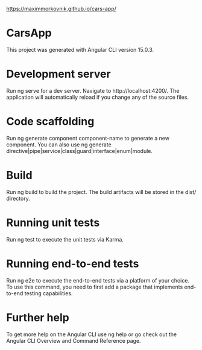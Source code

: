 <https://maximmorkovnik.github.io/cars-app/>
  
<h1>CarsApp</h1>
This project was generated with Angular CLI version 15.0.3.

<h1>Development server</h1>
Run ng serve for a dev server. Navigate to http://localhost:4200/. The application will automatically reload if you change any of the source files.

<h1>Code scaffolding</h1>
Run ng generate component component-name to generate a new component. You can also use ng generate directive|pipe|service|class|guard|interface|enum|module.

<h1>Build</h1>
Run ng build to build the project. The build artifacts will be stored in the dist/ directory.

<h1>Running unit tests</h1>
Run ng test to execute the unit tests via Karma.

<h1>Running end-to-end tests</h1>
Run ng e2e to execute the end-to-end tests via a platform of your choice. To use this command, you need to first add a package that implements end-to-end testing capabilities.

<h1>Further help</h1>
To get more help on the Angular CLI use ng help or go check out the Angular CLI Overview and Command Reference page.
